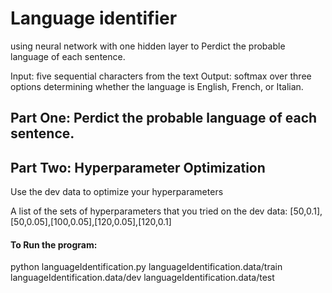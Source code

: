#	Language identifier
using neural network with one hidden layer to Perdict the probable language of each sentence. 

Input: five sequential characters from the text
Output: softmax over three options determining whether the language is English, French, or Italian.


##	Part One: Perdict the probable language of each sentence.


##	Part Two: Hyperparameter Optimization

Use the dev data to optimize your hyperparameters

A list of the sets of hyperparameters that you tried on the dev data: [50,0.1],[50,0.05],[100,0.05],[120,0.05],[120,0.1]

####	To Run the program:

python languageIdentification.py languageIdentification.data/train languageIdentification.data/dev languageIdentification.data/test
